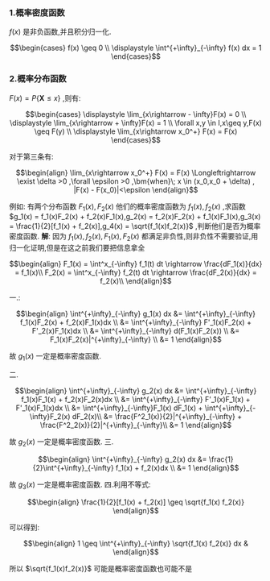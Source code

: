 ### 1.概率密度函数
$f(x)$ 是非负函数,并且积分归一化.

$$\begin{cases}
    f(x) \geq 0 \\
    \displaystyle \int^{+\infty}_{-\infty} f(x) dx = 1
\end{cases}$$

### 2.概率分布函数
$F(x) = P\{ \bm{X} \leq x\}$ ,则有:

$$\begin{cases}
    \displaystyle \lim_{x\rightarrow - \infty}F(x) = 0 \\
    \displaystyle \lim_{x\rightarrow + \infty}F(x) = 1 \\
    \forall x,y \in I,x\geq y,F(x) \geq F(y) \\
    \displaystyle \lim_{x\rightarrow x_0^+} F(x) = F(x) 
\end{cases}$$

对于第三条有:

$$\begin{align}
    \lim_{x\rightarrow x_0^+} F(x) = F(x) \Longleftrightarrow \exist \delta >0 ,\forall \epsilon >0 ,\bm{when}\; x \in (x_0,x_0 + \delta) , |F(x) - F(x_0)|<\epsilon
\end{align}$$

例如:
有两个分布函数 $F_1(x),F_2(x)$ 他们的概率密度函数为 $f_1(x),f_2(x)$ ,求函数 $g_1(x) = f_1(x)F_2(x) + f_2(x)F_1(x),g_2(x) = f_2(x)F_2(x) + f_1(x)F_1(x),g_3(x) = \frac{1}{2}[f_1(x) + f_2(x)],g_4(x) = \sqrt{f_1(x)f_2(x)}$ ,判断他们是否为概率密度函数.
**解**:
因为 $f_1(x),f_2(x),F_1(x),F_2(x)$ 都满足非负性,则非负性不需要验证,用归一化证明,但是在这之前我们要把信息拿全

$$\begin{align}
    F_1(x) = \int^x_{-\infty} f_1(t) dt \rightarrow \frac{dF_1(x)}{dx} = f_1(x)\\
    F_2(x) = \int^x_{-\infty} f_2(t) dt \rightarrow \frac{dF_2(x)}{dx} = f_2(x)\\
\end{align}$$

一.:

$$\begin{align}
    \int^{+\infty}_{-\infty} g_1(x) dx &= \int^{+\infty}_{-\infty} f_1(x)F_2(x) + f_2(x)F_1(x)dx \\
    &= \int^{+\infty}_{-\infty} F'_1(x)F_2(x) + F'_2(x)F_1(x)dx \\
    &= \int^{+\infty}_{-\infty} d(F_1(x)F_2(x)) \\
    &= F_1(x)F_2(x)|^{+\infty}_{-\infty} \\
    &= 1
\end{align}$$

故 $g_1(x)$ 一定是概率密度函数.

二.

$$\begin{align}
    \int^{+\infty}_{-\infty} g_2(x) dx &= \int^{+\infty}_{-\infty} f_1(x)F_1(x) + f_2(x)F_2(x)dx \\
    &= \int^{+\infty}_{-\infty} F'_1(x)F_1(x) + F'_1(x)F_1(x)dx \\
    &= \int^{+\infty}_{-\infty}F_1(x) dF_1(x)  +  \int^{+\infty}_{-\infty}F_2(x) dF_2(x)\\
    &= \frac{F^2_1(x)}{2}|^{+\infty}_{-\infty} + \frac{F^2_2(x)}{2}|^{+\infty}_{-\infty}\\
    &= 1
\end{align}$$

故 $g_2(x)$ 一定是概率密度函数.
三.

$$\begin{align}
    \int^{+\infty}_{-\infty} g_2(x) dx &= \frac{1}{2}\int^{+\infty}_{-\infty} f_1(x) + f_2(x)dx \\
    &= 1
\end{align}$$

故 $g_3(x)$ 一定是概率密度函数.
四.利用不等式:

$$\begin{align}
    \frac{1}{2}[f_1(x) + f_2(x)] \geq \sqrt{f_1(x) f_2(x)}
\end{align}$$

可以得到:

$$\begin{align}
    1 \geq \int^{+\infty}_{-\infty} \sqrt{f_1(x) f_2(x)} dx &
\end{align}$$

所以 $\sqrt{f_1(x)f_2(x)}$ 可能是概率密度函数也可能不是
